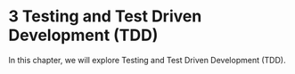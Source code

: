 # 3 Testing and Test Driven Development (TDD)

In this chapter, we will explore Testing and Test Driven Development (TDD).

```{tableofcontents}
```